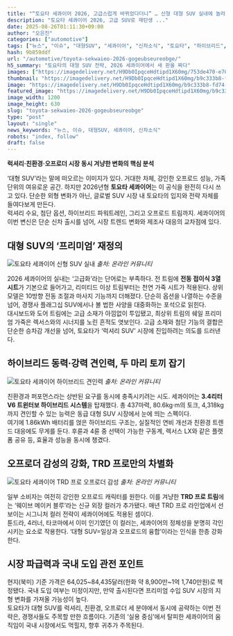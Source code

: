 ```yaml
---
title: "“토요타 세콰이어 2026, 고급스럽게 바뀌었다더니” … 신형 대형 SUV 실내에 놀라고, 첨단 옵션 보고 ‘설렌다’"
description: "토요타 세콰이어 2026, 고급 SUV로 재탄생 ..."
date: 2025-08-26T01:11:30+09:00
author: "오은진"
categories: ["automotive"]
tags: ["뉴스", "이슈", "대형SUV", "세콰이어", "신차소식", "토요타", "하이브리드", "프리미엄SUV시장", "첨단자동차옵션"]
hash: 9b859ddf
url: "/automotive/toyota-sekwaieo-2026-gogeubseureobge/"
h5_summary: "토요타의 대형 SUV 전략, 2026 세콰이어에서 새 판을 짜다"
images: ["https://imagedelivery.net/H9Db0IpqceHdtipd1X60mg/753de470-e70b-4986-930b-99b4fd8ea900/public", "https://imagedelivery.net/H9Db0IpqceHdtipd1X60mg/9f3e3ba2-0f8e-4621-47a5-ab69cba8c900/public", "https://imagedelivery.net/H9Db0IpqceHdtipd1X60mg/88e29614-39f8-42e6-cc03-716eb1b7bb00/public", "https://imagedelivery.net/H9Db0IpqceHdtipd1X60mg/b9c333b8-fd74-48e6-28c4-a97863f80600/public"]
thumbnail: "https://imagedelivery.net/H9Db0IpqceHdtipd1X60mg/b9c333b8-fd74-48e6-28c4-a97863f80600/public"
image: "https://imagedelivery.net/H9Db0IpqceHdtipd1X60mg/b9c333b8-fd74-48e6-28c4-a97863f80600/public"
featured_image: "https://imagedelivery.net/H9Db0IpqceHdtipd1X60mg/b9c333b8-fd74-48e6-28c4-a97863f80600/public"
image_width: 1200
image_height: 630
slug: "toyota-sekwaieo-2026-gogeubseureobge"
type: "post"
layout: "single"
news_keywords: "뉴스, 이슈, 대형SUV, 세콰이어, 신차소식"
robots: "index, follow"
draft: false
---
```


**럭셔리·친환경·오프로더 시장 동시 겨냥한 변화의 핵심 분석**

‘대형 SUV’라는 말에 떠오르는 이미지가 있다. 거대한 차체, 강인한 오프로드 성능, 가족 단위의 여유로운 공간. 하지만 2026년형 **토요타 세콰이어**는 이 공식을 완전히 다시 쓰고 있다. 단순한 외형 변화가 아닌, 글로벌 SUV 시장 내 토요타의 입지와 전략 자체를 들여다보게 만든다.  
럭셔리 수요, 첨단 옵션, 하이브리드 파워트레인, 그리고 오프로드 트림까지. 세콰이어의 이번 변신은 단순 신차 출시를 넘어, 시장 트렌드 변화와 제조사 대응의 교차점에 있다.

## 대형 SUV의 ‘프리미엄’ 재정의  

![토요타 세콰이어 신형 SUV 실내](https://imagedelivery.net/H9Db0IpqceHdtipd1X60mg/753de470-e70b-4986-930b-99b4fd8ea900/public)
*출처: 온라인 커뮤니티*

2026 세콰이어의 실내는 ‘고급화’라는 단어로는 부족하다. 전 트림에 **전동 접이식 3열 시트**가 기본으로 들어가고, 리미티드 이상 트림부터는 천연 가죽 시트가 적용된다. 상위 모델은 10방향 전동 조절과 마사지 기능까지 더해졌다. 단순히 옵션을 나열하는 수준을 넘어, 경쟁사 플래그십 SUV에서나 볼 법한 사양을 대중화하는 포석으로 읽힌다.  
대시보드와 도어 트림에는 고급 소재가 아낌없이 투입됐고, 최상위 트림의 쉐일 프리미엄 가죽은 렉서스와의 시너지를 노린 흔적도 엿보인다. 고급 소재와 첨단 기능의 결합은 단순한 승차감 개선을 넘어, 토요타가 ‘럭셔리 SUV’ 시장에 진입하려는 의도를 드러낸다.

## 하이브리드 동력·강력 견인력, 두 마리 토끼 잡기  

![토요타 세콰이어 하이브리드 견인력](https://imagedelivery.net/H9Db0IpqceHdtipd1X60mg/88e29614-39f8-42e6-cc03-716eb1b7bb00/public)
*출처: 온라인 커뮤니티*

친환경과 퍼포먼스라는 상반된 요구를 동시에 충족시키려는 시도. 세콰이어는 **3.4리터 V6 트윈터보 하이브리드 시스템**을 탑재했다. 총 437마력, 80.6kg·m의 토크, 4,318kg까지 견인할 수 있는 능력은 동급 대형 SUV 시장에서 눈에 띄는 스펙이다.  
여기에 1.86kWh 배터리를 얹은 하이브리드 구조는, 실질적인 연비 개선과 친환경 트렌드 대응에도 무게를 둔다. 후륜과 4륜 중 선택이 가능한 구동계, 렉서스 LX와 같은 플랫폼 공유 등, 효율과 성능을 동시에 챙겼다.

## 오프로더 감성의 강화, TRD 프로만의 차별화  

![토요타 세콰이어 TRD 프로 오프로더 감성](https://imagedelivery.net/H9Db0IpqceHdtipd1X60mg/9f3e3ba2-0f8e-4621-47a5-ab69cba8c900/public)
*출처: 온라인 커뮤니티*

일부 소비자는 여전히 강인한 오프로드 캐릭터를 원한다. 이를 겨냥한 **TRD 프로 트림**에는 ‘웨이브 메이커 블루’라는 신규 외장 컬러가 추가됐다. 매년 TRD 프로 라인업에서 선보이는 시그니처 컬러 전략이 세콰이어에도 적용된 셈이다.  
툰드라, 4러너, 타코마에서 이미 인기였던 이 컬러는, 세콰이어의 정체성을 분명히 각인시키는 요소로 작용한다. ‘대형 SUV=일상과 오프로드의 융합’이라는 인식을 한층 강화한다.

## 시장 파급력과 국내 도입 관전 포인트  
현지(북미) 기준 가격은 64,025~84,435달러(한화 약 8,900만~1억 1,740만원)로 책정됐다. 국내 도입 여부는 미정이지만, 만약 출시된다면 프리미엄 수입 SUV 시장의 지형 변화를 가져올 가능성이 높다.  
토요타가 대형 SUV를 럭셔리, 친환경, 오프로더 세 분야에서 동시에 공략하는 이번 전략은, 경쟁사들도 주목할 만한 흐름이다. 기존의 ‘실용 중심’에서 탈피한 세콰이어의 움직임이 국내 시장에서도 먹힐지, 향후 귀추가 주목된다.
